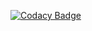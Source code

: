 [![Codacy Badge](https://app.codacy.com/project/badge/Grade/87b6e7843a57487b994bf9cfbce377ea)](https://www.codacy.com/gh/V-core9/V_WebGears/dashboard?utm_source=github.com&amp;utm_medium=referral&amp;utm_content=V-core9/V_WebGears&amp;utm_campaign=Badge_Grade)
